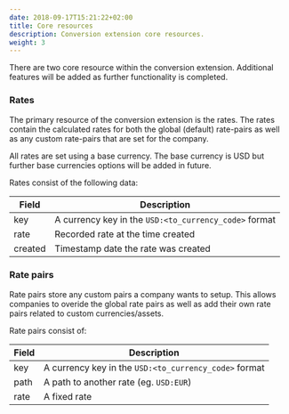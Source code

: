```yaml
---
date: 2018-09-17T15:21:22+02:00
title: Core resources
description: Conversion extension core resources.
weight: 3
---
```


There are two core resource within the conversion extension. Additional features will be added as further functionality is completed.

### Rates

The primary resource of the conversion extension is the rates. The rates contain the calculated rates for both the global (default) rate-pairs as well as any custom rate-pairs that are set for the company.

All rates are set using a base currency. The base currency is USD but further base currencies options will be added in future.

Rates consist of the following data:

Field | Description
--- | ---
key |  A currency key in the `USD:<to_currency_code>` format
rate | Recorded rate at the time created
created | Timestamp date the rate was created

### Rate pairs

Rate pairs store any custom pairs a company wants to setup. This allows companies to overide the global rate pairs as well as add their own rate pairs related to custom currencies/assets.

Rate pairs consist of:

Field | Description
--- | ---
key |  A currency key in the `USD:<to_currency_code>` format
path | A path to another rate (eg. `USD:EUR`)
rate | A fixed rate

